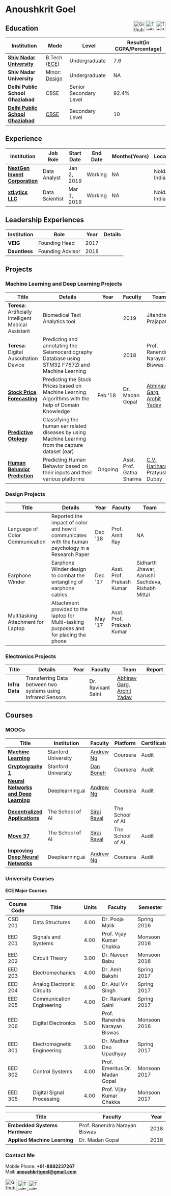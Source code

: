 <!----<div style="background-color:rgba(0, 0, 0); text-align:center; vertical-align: middle; padding:70px 0; color:	rgb(255,255,255); font-size: 30px">
<a>Anoushkrit Goel</a>
</div>
--->

# Anoushkrit Goel


<p>
<a href="https://twitter.com/anoushkrit">
<img border="0" alt="Twitter" src="https://image.flaticon.com/icons/svg/54/54300.svg" width="30" height="30" align="right">
</a>
<a href="https://in.linkedin.com/in/anoushkrit-goel-976a3613b">
<img border="0" alt="Twitter" src="https://image.flaticon.com/icons/png/512/69/69406.png" width="30" height="30" align="right">
</a>
<a href="https://github.com/anoushkrit">
<img border="0" alt="Github" src="https://github.githubassets.com/images/modules/logos_page/GitHub-Mark.png" width="35" height="35" align="right">
</a>
</p>

<!---
[![Github](https://github.githubassets.com/images/modules/logos_page/GitHub-Mark.png)](https://github.com/anoushkrit)
-->

## Education


| Institution| Mode| Level | Result(in CGPA/Percentage)|
|------------|-----|-------|---------------------------|
|**[Shiv Nadar University](https://snu.edu.in/)**| B.Tech ([ECE](https://ee.snu.edu.in/undergraduate/major/btech-in-btech-in-electronics-and-communication-engineering-ece))|Undergraduate|7.6|
|**Shiv Nadar University**| Minor: [Design](https://design.snu.edu.in)| Undergraduate| NA |
|**Delhi Public School Ghaziabad**| CBSE |Senior Secondary Level| 92.4%|
|**[Delhi Public School Ghaziabad](http://www.dpsghaziabad.com/)**| [CBSE](https://en.wikipedia.org/wiki/Central_Board_of_Secondary_Education) |Secondary Level| 10|

## Experience



| Institution| Job Role| Start Date| End Date| Months(Years)| Location|
|------------|---------|-----------|---------|--------------|---------|
| **[NextGen Invent Corporation](https://nextgeninvent.com/)**| Data Analyst| Jan 2, 2019|Working|NA|Noida, India|
| **[xtLytics LLC](https://www.xtlytics.com/)** | Data Scientist| Mar 1, 2019| Working| NA| Noida, India|


## Leadership Experiences


| Institution| Role | Year| Details|
|------------|------|-----|--------|
| **VEIG** | Founding Head| 2017||
| **Dauntless** | Founding Advisor| 2018||


## Projects

### Machine Learning and Deep Learning Projects


| Title| Details| Year| Faculty| Team|
|------|--------|-----|--------|-----|
|**Teresa**: Artificially Intelligent Medical Assistant| Biomedical Text Analytics tool|  |2019  |Jitendra Prajapati| NA|
|**Teresa**: Digital Auscultation Device |Predicting and annotating the Seismocardiography Database using STM32 F767ZI and Machine Learning| | 2018| Prof. Ranendra Narayan Biswas| Dhananjay Dutt|
|**[Stock Price Forecasting]()**|Predicting the Stock Prices based on Machine Learning Algorithms with the help of Domain Knowledge| Feb '18| Dr. Madan Gopal| [Abhinav Garg](https://in.linkedin.com/in/abhinav-garg-5a0183178), [Archit Yadav](https://in.linkedin.com/in/archit-yadav-95482b156)|
|**[Predictive Otology]()**| Classifying the human ear related diseases by using Machine Learning from the capture dataset (ear)|
|**[Human Behavior Prediction]()**| Predicting Human Behavior based on their inputs and their various platforms| Ongoing| Asst. Prof. Gatha Sharma| [C.V. Hariharan](), Pratyush Dubey|


### Design Projects


| Title| Details| Year| Faculty| Team|
|------|--------|-----|--------|-----|
|Language of Color Communication| Reported the impact of color and how it communicates with the human psychology in a Research Paper| Dec '18 | Prof. Amit Ray| NA|
|Earphone Winder| Earphone Winder design to combat the entangling of earphone cables| Dec '17| Asst. Prof. Prakash Kumar| Sidharth Jhawar, Aarushi Sachdeva, Rishabh Mittal|
|Multitasking Attachment for Laptop| Attachment provided to the laptop for Multi-tasking purposes and for placing the phone| May '17| Asst. Prof. Prakash Kumar|


### Electronics Projects


| Title| Details| Year| Faculty| Team| Report|
|------|--------|-----|--------|-----|-------|
|**Infra Data**| Transferring Data between two systems using Infrared Sensors|  | Dr. Ravikant Saini| [Abhinav Garg](https://in.linkedin.com/in/abhinav-garg-5a0183178), [Archit Yadav](https://in.linkedin.com/in/archit-yadav-95482b156)|


## Courses


### MOOCs

| Title| Institution| Faculty| Platform| Certificate|
|------|------------|---------|--------|------------|
|**[Machine Learning](https://www.coursera.org/learn/machine-learning)**| Stanford University| [Andrew Ng](https://en.wikipedia.org/wiki/Andrew_Ng)| Coursera| Audit|
|**[Cryptography 1](https://www.coursera.org/learn/crypto)**| Stanford University| [Dan Boneh](https://en.wikipedia.org/wiki/Dan_Boneh)| Coursera| Audit|
|**[Neural Networks and Deep Learning](https://www.coursera.org/learn/neural-networks-deep-learning)**|Deeplearning.ai|[Andrew Ng](https://en.wikipedia.org/wiki/Andrew_Ng)|Coursera|Audit|
|**[Decentralized Applications](https://www.theschool.ai/courses/decentralized-application/)**| The School of AI| [Siraj Raval](https://www.linkedin.com/in/sirajraval/)|The School of AI||
|**[Move 37](https://www.theschool.ai/courses/move-37-course/)**|The School of AI|[Siraj Raval](https://www.linkedin.com/in/sirajraval/)| The School of AI| Audit|
|**[Improving Deep Neural Networks](https://www.coursera.org/learn/deep-neural-network0)**| Deeplearning.ai|[Andrew Ng](https://en.wikipedia.org/wiki/Andrew_Ng)| Coursera| Audit|


### University Courses

#### ECE Major Courses


|Course Code| Title| Units| Faculty| Semester|
|-----------|------|------|--------|---------|
| CSD 201| Data Structures| 4.00 | Dr. Pooja Malik| Spring 2016|
| EED 201| Signals and Systems| 4.00| Prof. Vijay Kumar Chakka| Monsoon 2016|
| EED 202| Circuit Theory| 3.00| Dr. Naveen Babu| Monsoon 2016|
| EED 203| Electromechanics| 4.00| Dr. Amit Bakshi| Spring 2017|
| EED 204| Analog Electronic Circuits| 4.00| Dr. Atul Vir Singh| Spring 2017|
| EED 205| Communication Engineering| 4.00| Dr. Ravikant Saini| Spring 2017|
| EED 206| Digital Electronics| 5.00| Prof. Ranendra Narayan Biswas| Monsoon 2016|
| EED 301| Electromagnetic Engineering| 3.00| Dr. Madhur Deo Upadhyay| Spring 2017|
| EED 302| Control Systems| 4.00| Prof. Emeritus Dr. Madan Gopal| Monsoon 2017|
| EED 305| Digital Signal Processing| 4.00| Prof. Vijay Kumar Chakka| Monsoon 2017|





| Title| Faculty| Year|
|------|--------|-----|
|**Embedded Systems Hardware**| Prof. Ranendra Narayan Biswas| 2018|
|**Applied Machine Learning**| Dr. Madan Gopal| 2018|



### Contact Me

Mobile Phone: **+91-8882237267**<br/>
Mail: **anoushkritgoel@gmail.com**
<p>
<a href="https://github.com/anoushkrit">
<img border="0" alt="Github" src="https://github.githubassets.com/images/modules/logos_page/GitHub-Mark.png" width="35" height="35">
</a>
<a href="https://twitter.com/anoushkrit">
<img border="0" alt="Twitter" src="https://image.flaticon.com/icons/svg/54/54300.svg" width="30" height="30">
</a>
<a href="https://in.linkedin.com/in/anoushkrit-goel-976a3613b">
<img border="0" alt="Twitter" src="https://image.flaticon.com/icons/png/512/69/69406.png" width="30" height="30">
</a>

</p>
